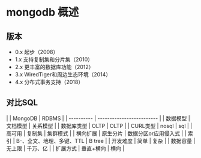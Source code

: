 # mongodb 概述

## 版本

- 0.x 起步（2008）
- 1.x 支持复制集和分片集（2010）
- 2.x 更丰富的数据库功能（2012）
- 3.x WiredTiger和周边生态环境（2014）
- 4.x 分布式事务支持（2018）

## 对比SQL

|            | MongoDB                   | RDBMS                |
| ---------- | ------------------------- |
| 数据模型   | 文档模型                  | 关系模型             |
| 数据库类型 | OLTP                      | OLTP                 |
| CURL类型   | nosql                     | sql                  |
| 高可用     | 复制集                    | 集群模式             |
| 横向扩展   | 原生分片                  | 数据分区or应用侵入式 |
| 索引       | B-、全文、地理、多键、TTL | B tree               |
| 开发难度   | 简单                      | 复杂                 |
| 数据容量   | 无上限                    | 千万、亿             |
| 扩展方式   | 垂直+横向                 | 横向                 |
